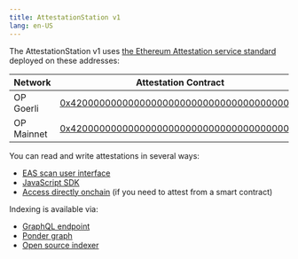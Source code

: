```yaml
---
title: AttestationStation v1 
lang: en-US
---
```


The AttestationStation v1 uses [the Ethereum Attestation service standard](https://docs.attest.sh/docs/welcome) deployed on these addresses:

| Network         | Attestation Contract | Schema Registry Contract |
| --------------- | - | - |
| OP Goerli | [0x4200000000000000000000000000000000000021](https://goerli-optimism.etherscan.io/address/0x4200000000000000000000000000000000000021) | [0x4200000000000000000000000000000000000020](https://goerli-optimism.etherscan.io/address/0x4200000000000000000000000000000000000020)
| OP Mainnet | [0x4200000000000000000000000000000000000021](https://optimistic.etherscan.io/address/0x4200000000000000000000000000000000000021) | [0x4200000000000000000000000000000000000020](https://optimistic.etherscan.io/address/0x4200000000000000000000000000000000000020) |

You can read and write attestations in several ways:

- [EAS scan user interface](https://optimism-goerli.easscan.org/)
- [JavaScript SDK](https://docs.attest.sh/docs/getting--started/javascript)
- [Access directly onchain](https://github.com/ethereum-attestation-service/eas-contracts/blob/master/contracts/EAS.sol) (if you need to attest from a smart contract)

Indexing is available via: 
- [GraphQL endpoint](https://optimism-goerli.easscan.org/graphql)
- [Ponder graph]( https://github.com/ethereum-attestation-service/eas-ponder-graph)
- [Open source indexer]( https://github.com/ethereum-attestation-service/eas-indexing-service)
